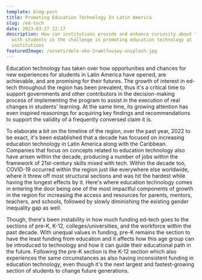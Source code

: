 ```yaml
---
template: blog-post
title: Promoting Education Technology In Latin America
slug: /ed-tech
date: 2023-03-27 22:17
description: How can institutions provide and enhance curiosity about technology
  with students is the challenge in promoting education technology at
  institutions
featuredImage: /assets/dele-oke-2rwmlfuuiwy-unsplash.jpg
---
```

E﻿ducation technology has taken over how opportunities and chances for new experiences for students in Latin America have opened, are achievable, and are promising for their futures. The growth of interest in ed-tech throughout the region has been prevalent, thus it's a critical time to support governments and other contributors in the decision-making process of implementing the program to assist in the execution of real changes in students' learning. At the same time, its growing attention has even inspired reasonings for acquiring key findings and recommendations to support the validity of a frequently conversed claim it is. 

T﻿o elaborate a bit on the timeline of the region, over the past year, 2022 to be exact, it's been established that a decade has focused on increasing education technology in Latin America along with the Caribbean. Companies that focus on concepts related to education technology also have arisen within the decade, producing a number of jobs within the framework of 21st-century skills mixed with tech. Within the decade too, COVID-19 occurred within the region just like everywhere else worldwide, where it threw off most structural sections and was hit the hardest while having the longest effects by it. Here's where education technology comes in entering the door being one of the most impactful components of growth in the region for increasing the access and resources for parents, mentors, teachers, and schools, followed by slowly diminishing the existing gender inequality gap as well.

T﻿hough, there's been instability in how much funding ed-tech goes to the sections of pre-K, K-12, colleges/universities, and the workforce within the past decade.  With unequal values in funding, pre-K remains the section to have the least funding from education and it affects how this age group can be introduced to technology and how it can guide their educational path in the future. Following the pre-K section is the K-12 section which also experiences the same circumstances as also having inconsistent funding in education technology, even though it's the next largest and fastest-growing section of students to change future generations.